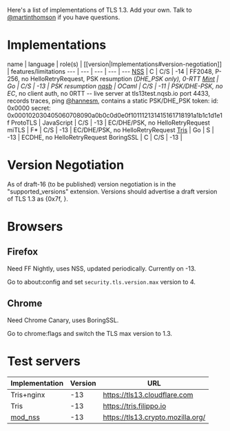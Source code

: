 Here's a list of implementations of TLS 1.3.  Add your own.  Talk to [@martinthomson](/martinthomson) if you have questions.

# Implementations

name | language | role(s) | [[version|Implementations#version-negotiation]] | features/limitations
--- | --- | --- | --- | ---
[NSS](https://hg.mozilla.org/projects/nss) | C | C/S | -14 | FF2048, P-256, no HelloRetryRequest, PSK resumption (*DHE_PSK only), 0-RTT
[Mint](https://github.com/bifurcation/mint) | Go | C/S | -13 | PSK resumption
[nqsb](https://github.com/mirleft/ocaml-tls/tree/tls13) | OCaml | C/S | -11 | PSK/DHE-PSK, no EC*, no client auth, no 0RTT -- live server at tls13test.nqsb.io port 4433, records traces, ping [@hannesm](https://github.com/hannesm), contains a static PSK/DHE_PSK token: id: 0x0000 secret: 0x000102030405060708090a0b0c0d0e0f101112131415161718191a1b1c1d1e1f
ProtoTLS | JavaScript | C/S | -13 | EC/DHE/PSK, no HelloRetryRequest
miTLS | F* | C/S | -13 | EC/DHE/PSK, no HelloRetryRequest
[Tris](https://github.com/cloudflare/tls-tris) | Go | S | -13 | ECDHE, no HelloRetryRequest
BoringSSL | C | C/S | -13 |

# Version Negotiation

As of draft-16 (to be published) version negotiation is in the "supported_versions" extension.
Versions should advertise a draft version of TLS 1.3 as {0x7f, <version-number>}.

# Browsers

## Firefox

Need FF Nightly, uses NSS, updated periodically. Currently on -13.

Go to about:config and set `security.tls.version.max` version to 4.

## Chrome

Need Chrome Canary, uses BoringSSL.

Go to chrome:flags and switch the TLS max version to 1.3.

# Test servers

Implementation | Version | URL
--- | --- | ---
Tris+nginx | -13 | https://tls13.cloudflare.com 
Tris | -13 | https://tris.filippo.io 
[mod_nss](https://fedorahosted.org/mod_nss/) | -13 | https://tls13.crypto.mozilla.org/ 
